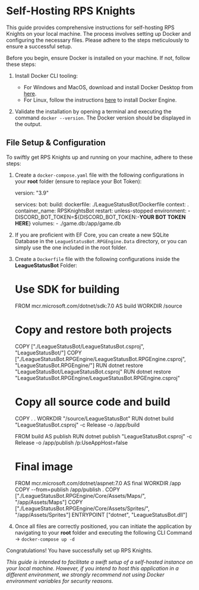 # Self-Hosting RPS Knights
This guide provides comprehensive instructions for self-hosting RPS Knights on your local machine. The process involves setting up Docker and configuring the necessary files. Please adhere to the steps meticulously to ensure a successful setup.


Before you begin, ensure Docker is installed on your machine. If not, follow these steps:

1. Install Docker CLI tooling:

    - For Windows and MacOS, download and install Docker Desktop from [here](https://www.docker.com/products/docker-desktop).
    - For Linux, follow the instructions [here](https://docs.docker.com/engine/install/) to install Docker Engine.

2. Validate the installation by opening a terminal and executing the command `docker --version`. The Docker version should be displayed in the output.

## File Setup & Configuration

To swiftly get RPS Knights up and running on your machine, adhere to these steps:

1. Create a `docker-compose.yaml` file with the following configurations in your **root** folder (ensure to replace your Bot Token):

    version: "3.9"

    services:
    bot:
        build: 
            dockerfile: ./LeagueStatusBot/Dockerfile
            context: .
        container_name: RPSKnightsBot
        restart: unless-stopped
        environment:
        - DISCORD_BOT_TOKEN=${DISCORD_BOT_TOKEN:-**YOUR BOT TOKEN HERE**}
        volumes:
        - ./game.db:/app/game.db

2. If you are proficient with EF Core, you can create a new SQLite Database in the `LeagueStatusBot.RPGEngine.Data` directory, or you can simply use the one included in the root folder.

3. Create a `Dockerfile` file with the following configurations inside the **LeagueStatusBot** Folder:

    # Use SDK for building
    FROM mcr.microsoft.com/dotnet/sdk:7.0 AS build
    WORKDIR /source

    # Copy and restore both projects
    COPY ["./LeagueStatusBot/LeagueStatusBot.csproj", "LeagueStatusBot/"]
    COPY ["./LeagueStatusBot.RPGEngine/LeagueStatusBot.RPGEngine.csproj", "LeagueStatusBot.RPGEngine/"]
    RUN dotnet restore "LeagueStatusBot/LeagueStatusBot.csproj"
    RUN dotnet restore "LeagueStatusBot.RPGEngine/LeagueStatusBot.RPGEngine.csproj"

    # Copy all source code and build
    COPY . .
    WORKDIR "/source/LeagueStatusBot"
    RUN dotnet build "LeagueStatusBot.csproj" -c Release -o /app/build

    FROM build AS publish
    RUN dotnet publish "LeagueStatusBot.csproj" -c Release -o /app/publish /p:UseAppHost=false

    # Final image
    FROM mcr.microsoft.com/dotnet/aspnet:7.0 AS final
    WORKDIR /app
    COPY --from=publish /app/publish .
    COPY ["./LeagueStatusBot.RPGEngine/Core/Assets/Maps/", "/app/Assets/Maps"]
    COPY ["./LeagueStatusBot.RPGEngine/Core/Assets/Sprites/", "/app/Assets/Sprites"]
    ENTRYPOINT ["dotnet", "LeagueStatusBot.dll"]


4. Once all files are correctly positioned, you can initiate the application by navigating to your **root** folder and executing the following CLI Command -> `docker-compose up -d`

Congratulations! You have successfully set up RPS Knights.

*This guide is intended to facilitate a swift setup of a self-hosted instance on your local machine. However, if you intend to host this application in a different environment, we strongly recommend not using Docker environment variables for security reasons.*

